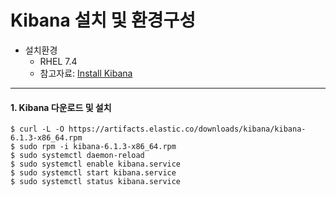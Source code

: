 # Kibana 설치 및 환경구성

* 설치환경
    * RHEL 7.4
    * 참고자료: [Install Kibana](https://www.elastic.co/guide/en/beats/libbeat/6.1/kibana-installation.html)
---

#### 1. Kibana 다운로드 및 설치
  ```
  $ curl -L -O https://artifacts.elastic.co/downloads/kibana/kibana-6.1.3-x86_64.rpm
  $ sudo rpm -i kibana-6.1.3-x86_64.rpm
  $ sudo systemctl daemon-reload
  $ sudo systemctl enable kibana.service
  $ sudo systemctl start kibana.service
  $ sudo systemctl status kibana.service
  ```